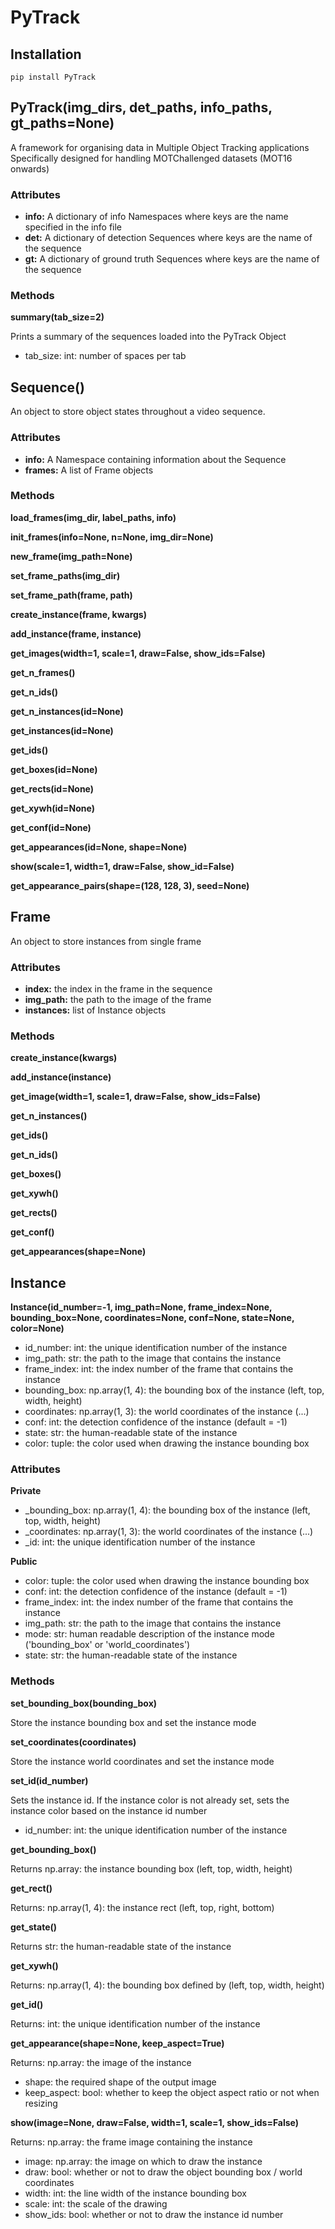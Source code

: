 # PyTrack

## Installation

```
pip install PyTrack
```

## PyTrack(img_dirs, det_paths, info_paths, gt_paths=None)

A framework for organising data in Multiple Object Tracking applications
Specifically designed for handling MOTChallenged datasets (MOT16 onwards)

### Attributes

- **info:** A dictionary of info Namespaces where keys are the name specified in the info file
- **det:** A dictionary of detection Sequences where keys are the name of the sequence
- **gt:** A dictionary of ground truth Sequences where keys are the name of the sequence

### Methods

**summary(tab_size=2)**

Prints a summary of the sequences loaded into the PyTrack Object

- tab_size: int: number of spaces per tab

## Sequence()

An object to store object states throughout a video sequence.

### Attributes

- **info:** A Namespace containing information about the Sequence
- **frames:** A list of Frame objects

### Methods

**load_frames(img_dir, label_paths, info)**

**init_frames(info=None, n=None, img_dir=None)**

**new_frame(img_path=None)**

**set_frame_paths(img_dir)**

**set_frame_path(frame, path)**

**create_instance(frame, kwargs)**

**add_instance(frame, instance)**

**get_images(width=1, scale=1, draw=False, show_ids=False)**

**get_n_frames()**

**get_n_ids()**

**get_n_instances(id=None)**

**get_instances(id=None)**

**get_ids()**

**get_boxes(id=None)**

**get_rects(id=None)**

**get_xywh(id=None)**

**get_conf(id=None)**

**get_appearances(id=None, shape=None)**

**show(scale=1, width=1, draw=False, show_id=False)**

**get_appearance_pairs(shape=(128, 128, 3), seed=None)**

## Frame

An object to store instances from single frame

### Attributes

- **index:** the index in the frame in the sequence
- **img_path:** the path to the image of the frame
- **instances:** list of Instance objects

### Methods

**create_instance(kwargs)**

**add_instance(instance)**

**get_image(width=1, scale=1, draw=False, show_ids=False)**

**get_n_instances()**

**get_ids()**

**get_n_ids()**

**get_boxes()**

**get_xywh()**

**get_rects()**

**get_conf()**

**get_appearances(shape=None)**

## Instance

**Instance(id_number=-1, img_path=None, frame_index=None, bounding_box=None, coordinates=None, conf=None, state=None, color=None)**

- id_number: int: the unique identification number of the instance
- img_path: str: the path to the image that contains the instance
- frame_index: int: the index number of the frame that contains the instance
- bounding_box: np.array(1, 4): the bounding box of the instance (left, top, width, height)
- coordinates: np.array(1, 3): the world coordinates of the instance (...)
- conf: int: the detection confidence of the instance (default = -1)
- state: str: the human-readable state of the instance
- color: tuple: the color used when drawing the instance bounding box

### Attributes

**Private**

- _bounding_box:  np.array(1, 4): the bounding box of the instance (left, top, width, height)
- _coordinates: np.array(1, 3): the world coordinates of the instance (...)
- _id: int: the unique identification number of the instance

**Public**

- color: tuple: the color used when drawing the instance bounding box
- conf: int: the detection confidence of the instance (default = -1)
- frame_index:  int: the index number of the frame that contains the instance
- img_path: str: the path to the image that contains the instance
- mode: str: human readable description of the instance mode ('bounding_box' or 'world_coordinates')
- state: str: the human-readable state of the instance

### Methods

**set_bounding_box(bounding_box)**

Store the instance bounding box and set the instance mode

**set_coordinates(coordinates)**

Store the instance world coordinates and set the instance mode

**set_id(id_number)**

Sets the instance id. If the instance color is not already set, sets the instance color based on the instance id number

- id_number: int: the unique identification number of the instance

**get_bounding_box()**

Returns np.array: the instance bounding box (left, top, width, height)

**get_rect()**

Returns: np.array(1, 4): the instance rect (left, top, right, bottom)

**get_state()**

Returns str: the human-readable state of the instance

**get_xywh()**

Returns: np.array(1, 4): the bounding box defined by (left, top, width, height)

**get_id()**

Returns: int: the unique identification number of the instance

**get_appearance(shape=None, keep_aspect=True)**

Returns: np.array: the image of the instance

- shape: the required shape of the output image
- keep_aspect: bool: whether to keep the object aspect ratio or not when resizing


**show(image=None, draw=False, width=1, scale=1, show_ids=False)**

Returns: np.array: the frame image containing the instance

- image: np.array: the image on which to draw the instance
- draw: bool: whether or not to draw the object bounding box / world coordinates
- width: int: the line width of the instance bounding box
- scale: int: the scale of the drawing
- show_ids: bool: whether or not to draw the instance id number
